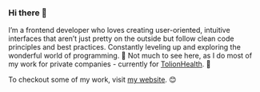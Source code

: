 ### Hi there 👋

I’m a frontend developer who loves creating user-oriented, intuitive interfaces that aren’t just pretty on the outside but follow clean code principles and best practices. Constantly leveling up and exploring the wonderful world of programming. 🚀 Not much to see here, as I do most of my work for private companies - currently for [TolionHealth](https://tolion.com/). 🧠

To checkout some of my work, visit [my website](https://eva-machova.cz/). 😊 
<!--
**EvaMach/EvaMach** is a ✨ _special_ ✨ repository because its `README.md` (this file) appears on your GitHub profile.

Here are some ideas to get you started:

- 🔭 I’m currently working on ...
- 🌱 I’m currently learning ...
- 👯 I’m looking to collaborate on ...
- 🤔 I’m looking for help with ...
- 💬 Ask me about ...
- 📫 How to reach me: ...
- 😄 Pronouns: ...
- ⚡ Fun fact: ...
-->
